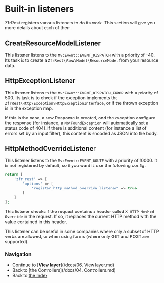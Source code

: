 # Built-in listeners

ZfrRest registers various listeners to do its work. This section will give you more details about each of them.

## CreateResourceModelListener

This listener listens to the `MvcEvent::EVENT_DISPATCH` with a priority of -40. Its task is to create a
`ZfrRest\View\Model\ResourceModel` from your resource data.

## HttpExceptionListener

This listener listens to the `MvcEvent::EVENT_DISPATCH_ERROR` with a priority of 500. Its task is to check if the
exception implements the `ZfrRest\Http\Exception\HttpExceptionInterface`, or if the thrown exception is in the
exception map.

If this is the case, a new Response is created, and the exception configure the response (for instance, a
`NotFoundException` will automatically set a status code of 404). If there is additional content (for instance a
list of errors set by an input filter), this content is encoded as JSON into the body.

## HttpMethodOverrideListener

This listener listens to the `MvcEvent::EVENT_ROUTE` with a priority of 10000. It is not registered by default, so if
you want it, use the following config:

```php
return [
    'zfr_rest' => [
        'options' => [
            'register_http_method_override_listener' => true
        ]
    ]
];
```

This listener checks if the request contains a header called `X-HTTP-Method-Override` in the request. If so, it
replaces the current HTTP method with the value contained in this header.

This listener can be useful in some companies where only a subset of HTTP verbs are allowed, or when using forms
(where only GET and POST are supported).

### Navigation

* Continue to [**View layer**](/docs/06. View layer.md)
* Back to [the Controllers](/docs/04. Controllers.md)
* Back to [the Index](/docs/README.md)
